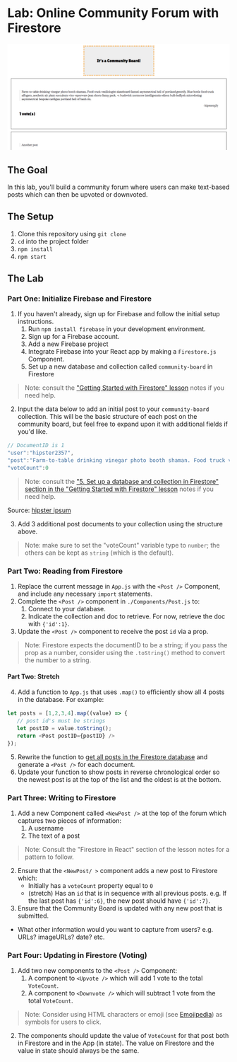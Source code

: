 # Lab: Online Community Forum with Firestore

![Online Community Board](./community-board.png)

## The Goal

In this lab, you'll build a community forum where users can make text-based posts which can then be upvoted or downvoted.

## The Setup

1. Clone this repository using `git clone`
2. `cd` into the project folder
3. `npm install`
4. `npm start`

## The Lab

### Part One: Initialize Firebase and Firestore

1. If you haven't already, sign up for Firebase and follow the initial setup instructions.
   1. Run `npm install firebase` in your development environment.
   2. Sign up for a Firebase account.
   3. Add a new Firebase project
   4. Integrate Firebase into your React app by making a `Firestore.js` Component.
   5. Set up a new database and collection called `community-board` in Firestore
> Note: consult the ["Getting Started with Firestore" lesson](https://github.com/upperlinecode/CS-and-the-City-Curriculum/blob/master/react/json-firebase-setup.md) notes if you need help.

2. Input the data below to add an initial post to your `community-board` collection. This will be the basic structure of each post on the community board, but feel free to expand upon it with additional fields if you'd like.

```javascript
// DocumentID is 1
"user":"hipster2357",
"post":"Farm-to-table drinking vinegar photo booth shaman. Food truck vexillologist skateboard flannel asymmetrical hell of portland gentrify. Blue bottle food truck affogato, aesthetic air plant succulents vice vaporware jean shorts fanny pack. +1 bushwick normcore intelligentsia edison bulb keffiyeh microdosing asymmetrical bespoke cardigan portland hell of banh mi.",
"voteCount":0
```

> Note: consult the ["5. Set up a database and collection in Firestore" section in the "Getting Started with Firestore" lesson](https://github.com/upperlinecode/CS-and-the-City-Curriculum/blob/master/react/json-firebase-setup.md#5-set-up-a-database-and-collection-in-firestore) notes if you need help.

Source: [hipster ipsum](https://hipsum.co/)

3. Add 3 additional post documents to your collection using the structure above.

> Note: make sure to set the "voteCount" variable type to `number`; the others can be kept as `string` (which is the default).

### Part Two: Reading from Firestore

1. Replace the current message in `App.js` with the `<Post />` Component, and include any necessary `import` statements.
2. Complete the `<Post />` component in `./Components/Post.js` to:
    1. Connect to your database.
    2. Indicate the collection and doc to retrieve. For now, retrieve the doc with `{'id':1}`.
3. Update the `<Post />` component to receive the post `id` via a prop.
> Note: Firestore expects the documentID to be a string; if you pass the prop as a number, consider using the `.toString()` method to convert the number to a string.

#### Part Two: Stretch

4. Add a function to `App.js` that uses `.map()` to efficiently show all 4 posts in the database. For example:

```javascript
let posts = [1,2,3,4].map((value) => {
   // post id's must be strings
   let postID = value.toString();
   return <Post postID={postID} />
});
```
5. Rewrite the function to [get all posts in the Firestore database](https://firebase.google.com/docs/firestore/query-data/get-data#get_all_documents_in_a_collection) and generate a `<Post />` for each document.
6. Update your function to show posts in reverse chronological order so the newest post is at the top of the list and the oldest is at the bottom.

### Part Three: Writing to Firestore

1. Add a new Component called `<NewPost />` at the top of the forum which captures two pieces of information:
   1. A username
   2. The text of a post
> Note: Consult the "Firestore in React" section of the lesson notes for a pattern to follow.
2. Ensure that the `<NewPost/ >` component adds a new post to Firestore which:
   - Initially has a `voteCount` property equal to `0`
   - (stretch) Has an `id` that is in sequence with all previous posts. e.g. If the last post has `{'id':6}`, the new post should have `{'id':7}`.
3. Ensure that the Community Board is updated with any new post that is submitted.

- What other information would you want to capture from users? e.g. URLs? imageURLs? date? etc.

### Part Four: Updating in Firestore (Voting)

1. Add two new components to the `<Post />` Component:
   1. A component to `<Upvote />` which will add 1 vote to the total `VoteCount`.
   2. A component to `<Downvote />` which will subtract 1 vote from the total `VoteCount`.
> Note: Consider using HTML characters or emoji (see [Emojipedia](https://emojipedia.org/)) as symbols for users to click.
2. The components should update the value of `VoteCount` for that post both in Firestore and in the App (in state). The value on Firestore and the value in state should always be the same.